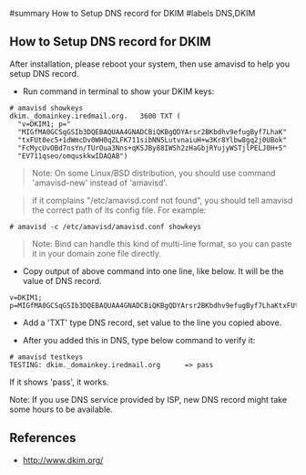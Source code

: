 ﻿#summary How to Setup DNS record for DKIM
#labels DNS,DKIM

## How to Setup DNS record for DKIM ##

After installation, please reboot your system, then use amavisd to help you setup DNS record.

  * Run command in terminal to show your DKIM keys:
```
# amavisd showkeys
dkim._domainkey.iredmail.org.   3600 TXT (
  "v=DKIM1; p="
  "MIGfMA0GCSqGSIb3DQEBAQUAA4GNADCBiQKBgQDYArsr2BKbdhv9efugByf7LhaK"
  "txFUt0ec5+1dWmcDv0WH0qZLFK711sibNN5LutvnaiuH+w3Kr8Ylbw8gq2j0UBok"
  "FcMycUvOBd7nsYn/TUrOua3Nns+qKSJBy88IWSh2zHaGbjRYujyWSTjlPELJ0H+5"
  "EV711qseo/omquskkwIDAQAB")
```
> Note: On some Linux/BSD distribution, you should use command 'amavisd-new' instead of 'amavisd'.

> if it complains "/etc/amavisd.conf not found", you should tell amavisd the correct path of its config file. For example:
```
# amavisd -c /etc/amavisd/amavisd.conf showkeys
```
> Note: Bind can handle this kind of multi-line format, so you can paste it in your domain zone file directly.

  * Copy output of above command into one line, like below. It will be the value of DNS record.
```
v=DKIM1; p=MIGfMA0GCSqGSIb3DQEBAQUAA4GNADCBiQKBgQDYArsr2BKbdhv9efugByf7LhaKtxFUt0ec5+1dWmcDv0WH0qZLFK711sibNN5LutvnaiuH+w3Kr8Ylbw8gq2j0UBokFcMycUvOBd7nsYn/TUrOua3Nns+qKSJBy88IWSh2zHaGbjRYujyWSTjlPELJ0H+5EV711qseo/omquskkwIDAQAB
```

  * Add a 'TXT' type DNS record, set value to the line you copied above.

  * After you added this in DNS, type below command to verify it:
```
# amavisd testkeys
TESTING: dkim._domainkey.iredmail.org      => pass
```

If it shows 'pass', it works.

Note: If you use DNS service provided by ISP, new DNS record might take some hours to be available.

## References ##
  * http://www.dkim.org/